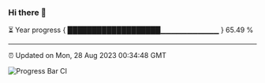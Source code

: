 ### Hi there 👋

⏳ Year progress { ███████████████████▁▁▁▁▁▁▁▁▁▁▁ } 65.49 %

---

⏰ Updated on Mon, 28 Aug 2023 00:34:48 GMT

![Progress Bar CI](https://github.com/Shyam-Makwana/GitHub-Actions-Demo/workflows/Progress%20Bar%20CI/badge.svg)

